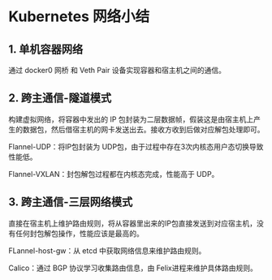 # Kubernetes 网络小结



## 1. 单机容器网络

通过 docker0 网桥 和 Veth Pair 设备实现容器和宿主机之间的通信。



## 2. 跨主通信-隧道模式

构建虚拟网络，将容器中发出的 IP 包封装为二层数据帧，假装这是由宿主机上产生的数据包，然后借宿主机的网卡发送出去。接收方收到后做对应解包处理即可。

Flannel-UDP：将IP包封装为 UDP包，由于过程中存在3次内核态用户态切换导致性能低。

Flannel-VXLAN：封包解包过程都在内核态完成，性能高于 UDP。



## 3. 跨主通信-三层网络模式

直接在宿主机上维护路由规则，将从容器里出来的IP包直接发送到对应宿主机，没有任何封包解包操作，性能应该是最高的。

FLannel-host-gw：从 etcd 中获取网络信息来维护路由规则。

Calico：通过 BGP 协议学习收集路由信息，由 Felix进程来维护具体路由规则。

